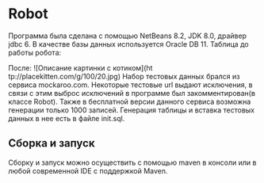 # Robot
Программа была сделана с помощью NetBeans 8.2, JDK 8.0, драйвер jdbc 6. В качестве базы данных используется Oracle DB 11.
Таблица до работы робота:

После:
![Описание картинки с котиком](ht tp://placekitten.com/g/100/20.jpg)
Набор тестовых данных брался из сервиса mockaroo.com. Некоторые тестовые url выдают исключения, в связи с этим выброс исключений в программе был закомментирован(в классе Robot). Также в бесплатной версии данного сервиса возможна генерации только 1000 записей. Генерация таблицы и вставка тестовых данных в нее есть в файле init.sql. 
## Сборка и запуск ##
Сборку и запуск можно осуществить с помощью maven в консоли или в любой современной IDE с поддержкой Maven.
